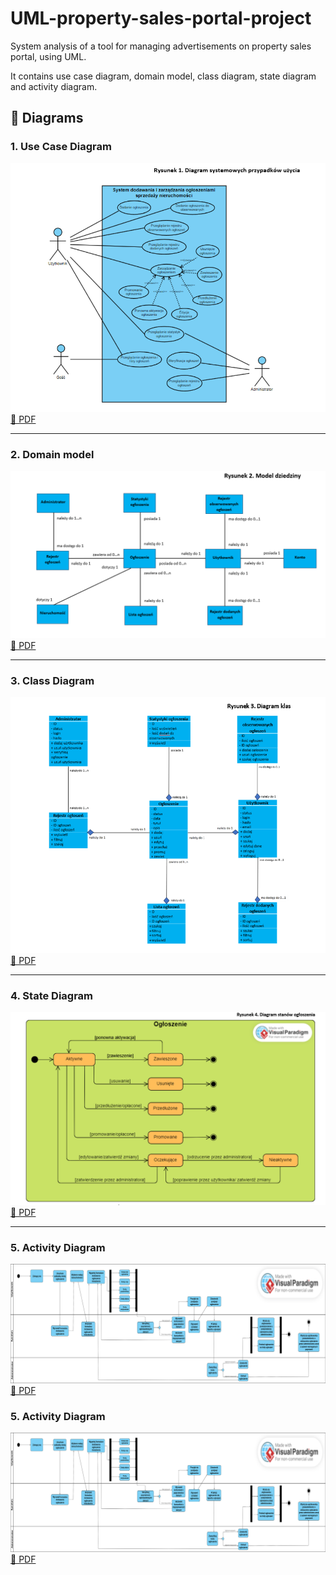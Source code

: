 # UML-property-sales-portal-project
System analysis of a tool for managing advertisements on property sales portal, using UML.

It contains use case diagram, domain model, class diagram, state diagram and activity diagram.

## 📌 Diagrams

### 1. Use Case Diagram
![Use Case Diagram](diagrams/png/use_case_diagram.png)  
[📄 PDF](diagrams/pdf/use_case_diagram.pdf) 

---

### 2. Domain model
![Domain model](diagrams/png/domain_model.png)  
[📄 PDF](diagrams/pdf/domain_model.pdf) 

---

### 3. Class Diagram
![Class Diagram](diagrams/png/class_diagram.png)  
[📄 PDF](diagrams/pdf/class_diagram.pdf) 

---

### 4. State Diagram
![Use State Diagram](diagrams/png/state_diagram.png)  
[📄 PDF](diagrams/pdf/state_diagram.pdf) 

---

### 5. Activity Diagram
![Activity Diagram](diagrams/png/activity_diagram.png)  
[📄 PDF](diagrams/pdf/activity_diagram.pdf) 


### 5. Activity Diagram
![Activity Diagram](diagrams/png/activity_diagram.png)  
[📄 PDF](diagrams/pdf/activity_diagram.pdf) 
